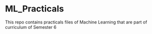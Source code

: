 # ML_Practicals

This repo contains practicals files of Machine Learning that are part of curriculum of Semester 6
